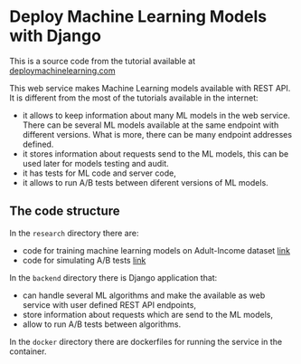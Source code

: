 # Deploy Machine Learning Models with Django

This is a source code from the tutorial available at [deploymachinelearning.com](https://deploymachinelearning.com)

This web service makes Machine Learning models available with REST API. It is different from the most of the tutorials available in the internet:

- it allows to keep information about many ML models in the web service. There can be several ML models available at the same endpoint with different versions. What is more, there can be many endpoint addresses defined.
- it stores information about requests send to the ML models, this can be used later for models testing and audit.
- it has tests for ML code and server code,
- it allows to run A/B tests between diferent versions of ML models.

## The code structure

In the `research` directory there are:

- code for training machine learning models on Adult-Income dataset [link](https://github.com/pplonski/my_ml_service/blob/master/research/train_income_classifier.ipynb)
- code for simulating A/B tests [link](https://github.com/pplonski/my_ml_service/blob/master/research/ab_test.ipynb)

In the `backend` directory there is Django application that:

- can handle several ML algorithms and make the available as web service with user defined REST API endpoints,
- store information about requests which are send to the ML models,
- allow to run A/B tests between algorithms.

In the `docker` directory there are dockerfiles for running the service in the container.

